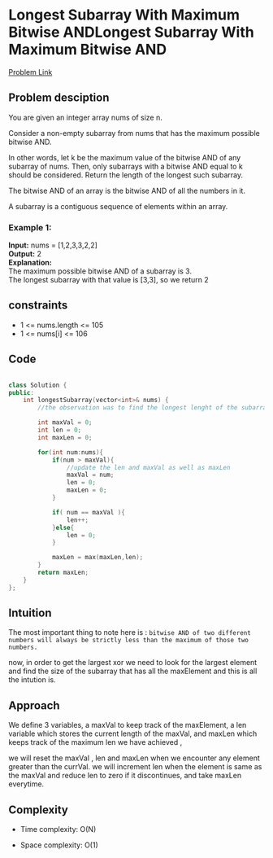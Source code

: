 # Longest Subarray With Maximum Bitwise ANDLongest Subarray With Maximum Bitwise AND
[Problem Link](https://leetcode.com/problems/longest-subarray-with-maximum-bitwise-and/description/?envType=daily-question&envId=2024-09-14)

## Problem desciption 
You are given an integer array nums of size n.

Consider a non-empty subarray from nums that has the maximum possible bitwise AND.

In other words, let k be the maximum value of the bitwise AND of any subarray of nums. Then, only subarrays with a bitwise AND equal to k should be considered.
Return the length of the longest such subarray.

The bitwise AND of an array is the bitwise AND of all the numbers in it.

A subarray is a contiguous sequence of elements within an array.

### Example 1:

**Input:** nums = [1,2,3,3,2,2]<br>
**Output:** 2<br>
**Explanation:**<br>
The maximum possible bitwise AND of a subarray is 3.<br>
The longest subarray with that value is [3,3], so we return 2


## constraints
* 1 <= nums.length <= 105
* 1 <= nums[i] <= 106

## Code
```cpp

class Solution {
public:
    int longestSubarray(vector<int>& nums) {
        //the observation was to find the longest lenght of the subarray with the max element.

        int maxVal = 0;
        int len = 0;
        int maxLen = 0;

        for(int num:nums){
            if(num > maxVal){
                //update the len and maxVal as well as maxLen
                maxVal = num;
                len = 0;
                maxLen = 0;
            }

            if( num == maxVal ){
                len++;
            }else{
                len = 0;
            }

            maxLen = max(maxLen,len);
        }
        return maxLen;
    }
};

```

## Intuition
The most important thing to note here is : 
```bitwise AND of two different numbers will always be strictly less than the maximum of those two numbers.```

now, in order to get the largest xor we need to look for the largest element and find the size of the subarray that has all the maxElement and this is all the intution is.

## Approach
We define 3 variables, a maxVal to keep track of the maxElement, a len variable which stores the current length of the maxVal, and 
maxLen which keeps track of the maximum len we have achieved ,
<br>

we will reset the maxVal , len and maxLen when we encounter any element greater than the currVal. we will increment len when the element is same as the maxVal and reduce len to zero if it discontinues, and take maxLen everytime.


## Complexity
- Time complexity: O(N)


- Space complexity: O(1)
